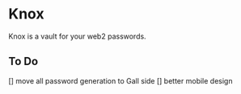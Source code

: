 # Knox

Knox is a vault for your web2 passwords.

## To Do
[] move all password generation to Gall side
[] better mobile design